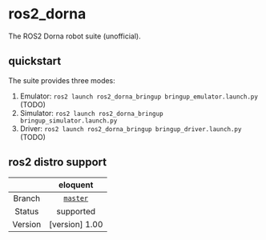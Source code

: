 # ros2_dorna

The ROS2 Dorna robot suite (unofficial).

## quickstart

The suite provides three modes:
1. Emulator: `ros2 launch ros2_dorna_bringup bringup_emulator.launch.py` (TODO)
2. Simulator: `ros2 launch ros2_dorna_bringup bringup_simulator.launch.py`
3. Driver: `ros2 launch ros2_dorna_bringup bringup_driver.launch.py` (TODO)

## ros2 distro support

|         | eloquent |
|:-------:|:------:|
| Branch  | [`master`](https://github.com/endre90/ros2_dorna) |)
| Status  |  supported |
| Version | [version] 1.00 | 